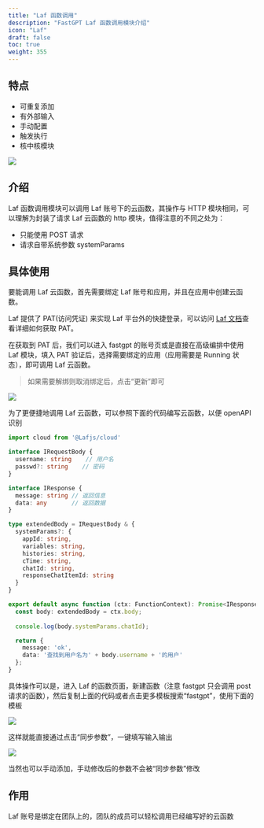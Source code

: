 ```yaml
---
title: "Laf 函数调用"
description: "FastGPT Laf 函数调用模块介绍"
icon: "Laf"
draft: false
toc: true
weight: 355
---
```


## 特点

- 可重复添加
- 有外部输入
- 手动配置
- 触发执行
- 核中核模块

![](/imgs/laf1.webp)

## 介绍

Laf 函数调用模块可以调用 Laf 账号下的云函数，其操作与 HTTP 模块相同，可以理解为封装了请求 Laf 云函数的 http 模块，值得注意的不同之处为：

- 只能使用 POST 请求
- 请求自带系统参数 systemParams

## 具体使用

要能调用 Laf 云函数，首先需要绑定 Laf 账号和应用，并且在应用中创建云函数。

Laf 提供了 PAT(访问凭证) 来实现 Laf 平台外的快捷登录，可以访问 [Laf 文档](https://doc.Laf.run/zh/cli/#%E7%99%BB%E5%BD%95)查看详细如何获取 PAT。

在获取到 PAT 后，我们可以进入 fastgpt 的账号页或是直接在高级编排中使用 Laf 模块，填入 PAT 验证后，选择需要绑定的应用（应用需要是 Running 状态），即可调用 Laf 云函数。

> 如果需要解绑则取消绑定后，点击“更新”即可

![](/imgs/laf2.webp)

为了更便捷地调用 Laf 云函数，可以参照下面的代码编写云函数，以便 openAPI 识别

```ts
import cloud from '@Lafjs/cloud'

interface IRequestBody {
  username: string    // 用户名
  passwd?: string    // 密码
}

interface IResponse {
  message: string // 返回信息
  data: any       // 返回数据
}

type extendedBody = IRequestBody & {
  systemParams?: {
    appId: string, 
    variables: string,
    histories: string,
    cTime: string,
    chatId: string,
    responseChatItemId: string
  }
}

export default async function (ctx: FunctionContext): Promise<IResponse> {  
  const body: extendedBody = ctx.body;
  
  console.log(body.systemParams.chatId);

  return { 
    message: 'ok',
    data: '查找到用户名为' + body.username + '的用户'
  };
}
```

具体操作可以是，进入 Laf 的函数页面，新建函数（注意 fastgpt 只会调用 post 请求的函数），然后复制上面的代码或者点击更多模板搜索“fastgpt”，使用下面的模板

![](/imgs/laf3.webp)

这样就能直接通过点击“同步参数”，一键填写输入输出

![](/imgs/laf4.webp)

当然也可以手动添加，手动修改后的参数不会被“同步参数”修改

## 作用
Laf 账号是绑定在团队上的，团队的成员可以轻松调用已经编写好的云函数
